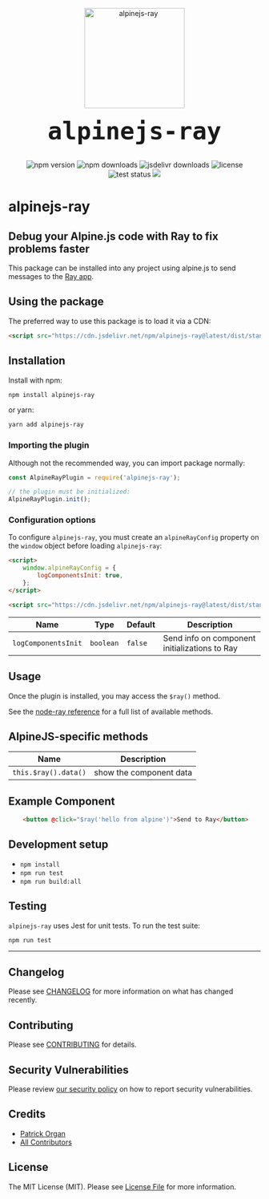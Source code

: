 <p align="center">
    <img src="https://static.permafrost.dev/images/alpinejs-ray/alpinejs-ray-logo.png" alt="alpinejs-ray" height="200" style="block">
    <br><br>
    <code style="font-size:3.0rem;"><strong>alpinejs-ray</strong></code>
    <br><br>
</p>

<p align="center">
    <img src="https://shields.io/npm/v/alpinejs-ray" alt="npm version"> <img src="https://shields.io/npm/dt/alpinejs-ray" alt="npm downloads"> <img src="https://data.jsdelivr.com/v1/package/npm/alpinejs-ray/badge?style=rounded" alt="jsdelivr downloads"> <img src="https://shields.io/github/license/permafrost-dev/alpinejs-ray" alt="license"> <img src="https://github.com/permafrost-dev/alpinejs-ray/workflows/Run%20Tests/badge.svg?branch=main" alt="test status"> <img src="https://codecov.io/gh/permafrost-dev/alpinejs-ray/branch/main/graph/badge.svg?token=YW2BTKSNEO"/>
</p>

# alpinejs-ray

## Debug your Alpine.js code with Ray to fix problems faster

This package can be installed into any project using alpine.js to send messages to the [Ray app](https://myray.app).

## Using the package

The preferred way to use this package is to load it via a CDN:

```html
<script src="https://cdn.jsdelivr.net/npm/alpinejs-ray@latest/dist/standalone.js"></script>
```

## Installation

Install with npm:

```bash
npm install alpinejs-ray
```

or yarn:

```bash
yarn add alpinejs-ray
```

### Importing the plugin

Although not the recommended way, you can import package normally:

```js 
const AlpineRayPlugin = require('alpinejs-ray');

// the plugin must be initialized:
AlpineRayPlugin.init();
```

### Configuration options

To configure `alpinejs-ray`, you must create an `alpineRayConfig` property on the `window` object before loading `alpinejs-ray`:

```html
<script>
    window.alpineRayConfig = {
        logComponentsInit: true,
    };
</script>

<script src="https://cdn.jsdelivr.net/npm/alpinejs-ray@latest/dist/standalone.js"></script>
```

| Name | Type | Default | Description |
| --- | --- | --- | --- |
| `logComponentsInit` | `boolean` | `false` | Send info on component initializations to Ray |

## Usage

Once the plugin is installed, you may access the `$ray()` method.

See the [node-ray reference](https://github.com/permafrost-dev/node-ray#reference) for a full list of available methods.

## AlpineJS-specific methods

| Name | Description |
| --- | --- |
| `this.$ray().data()` | show the component data |

## Example Component

```html
    <button @click="$ray('hello from alpine')">Send to Ray</button>
```

## Development setup

- `npm install`
- `npm run test`
- `npm run build:all`

## Testing

`alpinejs-ray` uses Jest for unit tests.  To run the test suite:

`npm run test`

---

## Changelog

Please see [CHANGELOG](CHANGELOG.md) for more information on what has changed recently.

## Contributing

Please see [CONTRIBUTING](.github/CONTRIBUTING.md) for details.

## Security Vulnerabilities

Please review [our security policy](../../security/policy) on how to report security vulnerabilities.

## Credits

- [Patrick Organ](https://github.com/patinthehat)
- [All Contributors](../../contributors)

## License

The MIT License (MIT). Please see [License File](LICENSE) for more information.
